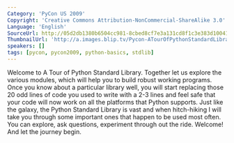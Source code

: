 ```yaml
---
Category: 'PyCon US 2009'
Copyright: 'Creative Commons Attribution-NonCommercial-ShareAlike 3.0'
Language: 'English'
SourceUrl: http://05d2db1380b6504cc981-8cbed8cf7e3a131cd8f1c3e383d10041.r93.cf2.rackcdn.com/pycon-us-2009/169_a-tour-of-python-standard-library-1-of-3.mp4
ThumbnailUrl: 'http://a.images.blip.tv/Pycon-ATourOfPythonStandardLibraryPart001265-956.jpg'
speakers: []
tags: [pycon, pycon2009, python-basics, stdlib]
---
```

  
Welcome to A Tour of Python Standard Library. Together let us explore the
various modules, which will help you to build robust working programs. Once
you know about a particular library well, you will start replacing those 20
odd lines of code you used to write with a 2-3 lines and feel safe that your
code will now work on all the platforms that Python supports. Just like the
galaxy, the Python Standard Library is vast and when hitch-hiking I will take
you through some important ones that happen to be used most often. You can
explore, ask questions, experiment through out the ride. Welcome! And let the
journey begin.

